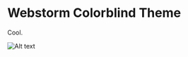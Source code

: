 # Webstorm Colorblind Theme

Cool.

![Alt text](https://raw.githubusercontent.com/evturn/master/webstorm-colorbkind/img.png)
